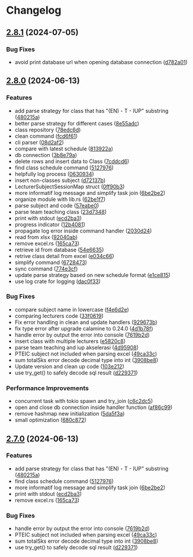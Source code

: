 # Changelog

## [2.8.1](https://github.com/albugowy15/auto-frs-schedule/compare/v2.8.0...v2.8.1) (2024-07-05)


### Bug Fixes

* avoid print database url when opening database connection ([d782a01](https://github.com/albugowy15/auto-frs-schedule/commit/d782a013187608c413a41144761caf0ae14d59ad))

## [2.8.0](https://github.com/albugowy15/auto-frs-schedule/compare/v2.7.0...v2.8.0) (2024-06-13)


### Features

* add parse strategy for class that has "(EN) - T - IUP" substring ([480215a](https://github.com/albugowy15/auto-frs-schedule/commit/480215ac52dc9f7b6592a77abbe50d73b9b0ada2))
* better parse strategy for different cases ([8e55adc](https://github.com/albugowy15/auto-frs-schedule/commit/8e55adc4ead6e7cea183e7c9c1e0d1df00377d55))
* class repository ([78edc6d](https://github.com/albugowy15/auto-frs-schedule/commit/78edc6d71069e23cc0bb74ab637c937bcb5ef6c5))
* clean command ([fcd6f61](https://github.com/albugowy15/auto-frs-schedule/commit/fcd6f6165368f2da54622499ed380fe8c06a768c))
* cli parser ([08d2af2](https://github.com/albugowy15/auto-frs-schedule/commit/08d2af22fa56403df028ce40eef5c342c89c4b39))
* compare with latest schedule ([813922a](https://github.com/albugowy15/auto-frs-schedule/commit/813922aa4d0b84bcf449d481c36c3a7d731cdded))
* db connection ([3b8e79a](https://github.com/albugowy15/auto-frs-schedule/commit/3b8e79a289206e6a4ea2736bebcd096f59120d03))
* delete rows and insert data to Class ([7cddcd6](https://github.com/albugowy15/auto-frs-schedule/commit/7cddcd6114dae3ca14e55a8deb8b660e9d2d042f))
* find class schedule command ([5127976](https://github.com/albugowy15/auto-frs-schedule/commit/512797658d8576d4c2ea59846ee3ffc924a7927c))
* helpfully log process ([0630934](https://github.com/albugowy15/auto-frs-schedule/commit/06309347a47190448af09500336b1ecc63a6f4ae))
* insert non-classes subject ([d72137b](https://github.com/albugowy15/auto-frs-schedule/commit/d72137bc0848a85c059b17371529f2e45305d9cb))
* LecturerSubjectSessionMap struct ([0ff90b3](https://github.com/albugowy15/auto-frs-schedule/commit/0ff90b39deb2ff120c8d43af8651567d2d7a81a4))
* more informatif log message and simplify task join ([6be2be2](https://github.com/albugowy15/auto-frs-schedule/commit/6be2be26e36355700689cc151e1d4e387b40fde1))
* organize module with lib.rs ([62be1f7](https://github.com/albugowy15/auto-frs-schedule/commit/62be1f754acb1d56d606e1c7ee496616aceb7eb2))
* parse subject and code ([57eabe0](https://github.com/albugowy15/auto-frs-schedule/commit/57eabe046e2475148f1aad00c47a3076762835be))
* parse team teaching class ([23d7348](https://github.com/albugowy15/auto-frs-schedule/commit/23d7348af229324f760b69b4ecb986c29a1e0179))
* print with stdout ([ecd2ba3](https://github.com/albugowy15/auto-frs-schedule/commit/ecd2ba332fcc4bf7cffeff7e3ddf81e12754321b))
* progress indicator ([12b4081](https://github.com/albugowy15/auto-frs-schedule/commit/12b4081103d25fda397598da0cdf8ae831e3641b))
* propagate log error inside command handler ([2030d24](https://github.com/albugowy15/auto-frs-schedule/commit/2030d2445562e9d7f6b1f1727af1f1b0793b0367))
* read from xlsx ([92040ab](https://github.com/albugowy15/auto-frs-schedule/commit/92040ab71cfd3b9d93b545f00c141ef45d869e39))
* remove excel.rs ([165ca73](https://github.com/albugowy15/auto-frs-schedule/commit/165ca73dccc5bd24068b561bdbb01f7467917fda))
* retrieve id from database ([54e6635](https://github.com/albugowy15/auto-frs-schedule/commit/54e6635757ae25140badeab7a19a1c7360871ccb))
* retrive class detail from excel ([e034c66](https://github.com/albugowy15/auto-frs-schedule/commit/e034c666a87fba4ae415f5988fbbf5a42fbcab27))
* simplify command ([6728473](https://github.com/albugowy15/auto-frs-schedule/commit/67284732770971b8dbea488c040c6215fe9bafbe))
* sync command ([774e3cf](https://github.com/albugowy15/auto-frs-schedule/commit/774e3cf4a23f352ef19e45c8f0829483a741bffc))
* update parse strategy based on new schedule format ([e1ce815](https://github.com/albugowy15/auto-frs-schedule/commit/e1ce8151602b010d46d568cdfe0cb89d4e1d5be3))
* use log crate for logging ([dac0f33](https://github.com/albugowy15/auto-frs-schedule/commit/dac0f33755a254da4ced304bd57884af2cbf44b1))


### Bug Fixes

* compare subject name in lowercase ([f4e6d2e](https://github.com/albugowy15/auto-frs-schedule/commit/f4e6d2e112a9b9d39b2e1ec3919cb59f6bc844cd))
* comparing lecturers code ([33f0619](https://github.com/albugowy15/auto-frs-schedule/commit/33f0619c8225cc413cc0db7ff271f53b94e1b469))
* Fix error handling in clean and update handlers ([929673b](https://github.com/albugowy15/auto-frs-schedule/commit/929673b6c199009715354c1154647ac179683a7e))
* fix type error after upgrade calamine to 0.24.0 ([4d1b78f](https://github.com/albugowy15/auto-frs-schedule/commit/4d1b78fed22f769a34f350b06c5a0c3a43508bcf))
* handle error by output the error into console ([7619b2d](https://github.com/albugowy15/auto-frs-schedule/commit/7619b2d6bda05e87b402389d9c4c83aa25d0adbd))
* insert class with multiple lecturers ([e5820c8](https://github.com/albugowy15/auto-frs-schedule/commit/e5820c845dc7e58b515c8beb94434b2f62067df4))
* parse team teaching and iup akselerasi ([4d95908](https://github.com/albugowy15/auto-frs-schedule/commit/4d95908b7be1f61d074f9ed3d593fbe098ce5d73))
* PTEIC subject not included when parsing excel ([49ca33c](https://github.com/albugowy15/auto-frs-schedule/commit/49ca33cef61ffdd7064b77ffd7813397048d0736))
* sum totalSks error decode decimal type into int ([3908be8](https://github.com/albugowy15/auto-frs-schedule/commit/3908be8b00b48bf58be4ce7a0a9af4d522ed423a))
* Update version and clean up code ([103e212](https://github.com/albugowy15/auto-frs-schedule/commit/103e21294723bdd072400dcb56310796bc6b8412))
* use try_get() to safely decode sql result ([d229371](https://github.com/albugowy15/auto-frs-schedule/commit/d22937193a1e459ba4f94904552568d01c0ccbc1))


### Performance Improvements

* concurrent task with tokio spawn and try_join ([c6c2dc5](https://github.com/albugowy15/auto-frs-schedule/commit/c6c2dc57ba2add30ecfd7d00822dd74b5744bd09))
* open and close db connection inside handler function ([af86c99](https://github.com/albugowy15/auto-frs-schedule/commit/af86c99d197a2d023760321d0761d4311ebe3728))
* remove hashmap new initialization ([5da5f3a](https://github.com/albugowy15/auto-frs-schedule/commit/5da5f3aeddb9e12e65fc8624f7961be9848fbe63))
* small optimization ([680c872](https://github.com/albugowy15/auto-frs-schedule/commit/680c872bce063b5f0fe100a7c35c1b5605995f03))

## [2.7.0](https://github.com/albugowy15/auto-frs-schedule/compare/v2.6.2...v2.7.0) (2024-06-13)


### Features

* add parse strategy for class that has "(EN) - T - IUP" substring ([480215a](https://github.com/albugowy15/auto-frs-schedule/commit/480215ac52dc9f7b6592a77abbe50d73b9b0ada2))
* find class schedule command ([5127976](https://github.com/albugowy15/auto-frs-schedule/commit/512797658d8576d4c2ea59846ee3ffc924a7927c))
* more informatif log message and simplify task join ([6be2be2](https://github.com/albugowy15/auto-frs-schedule/commit/6be2be26e36355700689cc151e1d4e387b40fde1))
* print with stdout ([ecd2ba3](https://github.com/albugowy15/auto-frs-schedule/commit/ecd2ba332fcc4bf7cffeff7e3ddf81e12754321b))
* remove excel.rs ([165ca73](https://github.com/albugowy15/auto-frs-schedule/commit/165ca73dccc5bd24068b561bdbb01f7467917fda))


### Bug Fixes

* handle error by output the error into console ([7619b2d](https://github.com/albugowy15/auto-frs-schedule/commit/7619b2d6bda05e87b402389d9c4c83aa25d0adbd))
* PTEIC subject not included when parsing excel ([49ca33c](https://github.com/albugowy15/auto-frs-schedule/commit/49ca33cef61ffdd7064b77ffd7813397048d0736))
* sum totalSks error decode decimal type into int ([3908be8](https://github.com/albugowy15/auto-frs-schedule/commit/3908be8b00b48bf58be4ce7a0a9af4d522ed423a))
* use try_get() to safely decode sql result ([d229371](https://github.com/albugowy15/auto-frs-schedule/commit/d22937193a1e459ba4f94904552568d01c0ccbc1))
